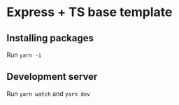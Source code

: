 # Express + TS base template

## Installing packages
Run `yarn -i`

## Development server
Run `yarn watch` and `yarn dev`
